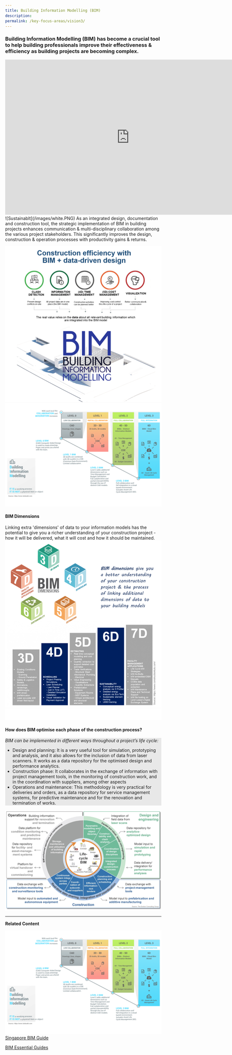```yaml
---
title: Building Information Modelling (BIM) 
description:  
permalink: /key-focus-areas/vision3/
---
```

### Building Information Modelling (BIM) has become a crucial tool to help building professionals improve their effectiveness & efficiency as building projects are becoming complex. 
<iframe width="800" height="500" src="https://www.youtube.com/embed/db_whEFesZo?rel=0&autoplay=1&mute=1&enablejsapi=1" frameborder="0" allow="accelerometer; autoplay; clipboard-write; encrypted-media; gyroscope; picture-in-picture" allowfullscreen></iframe>
![Sustainablt](/images/white.PNG)	
As an integrated design, documentation and construction tool, the strategic implementation of BIM in building projects enhances communication & multi-disciplinary collaboration among the various project stakeholders. This significantly improves the design, construction & operation processes with productivity gains & returns.
	
![Sustainable Dessvelopment](/images/bim02a.PNG)
![Sustainable Dessvelopment](/images/bim01.PNG)

#### BIM Dimensions
Linking extra 'dimensions' of data to your information models has the potential to give you a richer understanding of your construction project - how it will be delivered, what it will cost and how it should be maintained. 
![Sustainable Dessvelopment](/images/bim045.PNG)
![Sustainablt](/images/white.PNG)	

#### How does BIM optimise each phase of the construction process?

<div style="background-color:#e8e8e8;">
<em><p>BIM can be implemented in different ways throughout a project’s life cycle:</p></em>
<ul>
  <li>Design and planning: It is a very useful tool for simulation, prototyping and analysis, and it also allows for the inclusion of data from laser scanners. It works as a data repository for the optimised design and performance analytics.</li>
  <li>Construction phase: It collaborates in the exchange of information with project management tools, in the monitoring of construction work, and in the coordination with suppliers, among other aspects</li>
  <li>Operations and maintenance: This methodology is very practical for deliveries and orders, as a data repository for service management systems, for predictive maintenance and for the renovation and termination of works.</li>
</ul>
</div>

![Sustainable Dessvelopment](/images/bim04.PNG)


---

**Related Content**

![green](/images/bim01.png)
<a href="https://www.corenet.gov.sg/general/bim-guides/singapore-bim-guide-version-20.aspx" class="front-page-cta bp-sec-button margin--top padding--bottom" target="_blank">
	<span>Singapore BIM Guide </span>
	<i class="sgds-icon sgds-icon-arrow-right is-size-4" aria-hidden="true"></i>
	
<a href="https://www.corenet.gov.sg/general/bim-guides/bim-essential-guides.aspx" class="front-page-cta bp-sec-button margin--top padding--bottom" target="_blank">
	<span>BIM Essential Guides </span>
	<i class="sgds-icon sgds-icon-arrow-right is-size-4" aria-hidden="true"></i>
